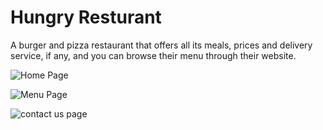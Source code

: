 # Hungry Resturant

A burger and pizza restaurant that offers all its meals, prices and delivery service, if any, and you can browse their menu through their website.


![Home Page](https://user-images.githubusercontent.com/117764506/201473750-5667e859-c63c-4a74-aae4-529fa51b2f0b.png)

![Menu Page](https://user-images.githubusercontent.com/117764506/201473760-a96146aa-6b02-46f9-842b-8d95600d88c5.png)

![contact us page](https://user-images.githubusercontent.com/117764506/201473773-e2387798-5571-4e59-bfc1-4262bfab8a19.png)

